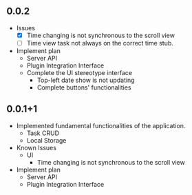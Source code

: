 


## 0.0.2

- Issues
  - [x] Time changing is not synchronous to the scroll view
  - [ ] Time view task not always on the correct time stub.
- Implement plan 
  - Server API
  - Plugin Integration Interface
  - Complete the UI stereotype interface
    * Top-left date show is not updating
    * Complete buttons' functionalities

## 0.0.1+1
- Implemented fundamental functionalities of the application.
  - Task CRUD
  - Local Storage
- Known Issues
  - UI
    - Time changing is not synchronous to the scroll view
- Implement plan
  - Server API
  - Plugin Integration Interface